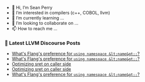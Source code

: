 - 👋 Hi, I’m Sean Perry
- 👀 I’m interested in compilers (c++, COBOL, llvm)
- 🌱 I’m currently learning ...
- 💞️ I’m looking to collaborate on ...
- 📫 How to reach me ...

<!---
s66perry/s66perry is a ✨ special ✨ repository because its `README.md` (this file) appears on your GitHub profile.
You can click the Preview link to take a look at your changes.
--->
### 📕 Latest LLVM Discourse Posts

<!-- DISCOURSE-LLVM:START -->
- [What&#39;s Flang&#39;s preference for `using namespace &lt;name&gt;;`?](https://discourse.llvm.org/t/whats-flangs-preference-for-using-namespace-name/60659/3)
- [What&#39;s Flang&#39;s preference for `using namespace &lt;name&gt;;`?](https://discourse.llvm.org/t/whats-flangs-preference-for-using-namespace-name/60659/2)
- [Optimizing sret on caller side](https://discourse.llvm.org/t/optimizing-sret-on-caller-side/60660/2)
- [Optimizing sret on caller side](https://discourse.llvm.org/t/optimizing-sret-on-caller-side/60660/1)
- [What&#39;s Flang&#39;s preference for `using namespace &lt;name&gt;;`?](https://discourse.llvm.org/t/whats-flangs-preference-for-using-namespace-name/60659/1)
<!-- DISCOURSE-LLVM:END -->
